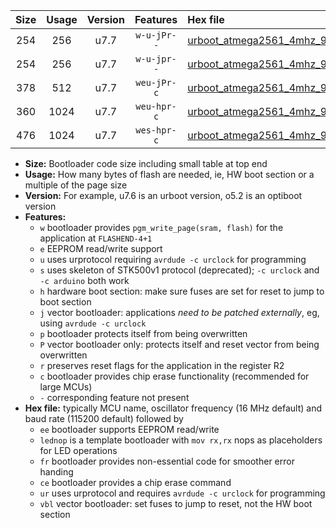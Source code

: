 |Size|Usage|Version|Features|Hex file|
|:-:|:-:|:-:|:-:|:--|
|254|256|u7.7|`w-u-jPr--`|[urboot_atmega2561_4mhz_9600bps_lednop_ur_vbl.hex](https://raw.githubusercontent.com/stefanrueger/urboot.hex/main/mcus/atmega2561/fcpu_4mhz/9600_bps/urboot_atmega2561_4mhz_9600bps_lednop_ur_vbl.hex)|
|254|256|u7.7|`w-u-jpr--`|[urboot_atmega2561_4mhz_9600bps_lednop_fr_ur_vbl.hex](https://raw.githubusercontent.com/stefanrueger/urboot.hex/main/mcus/atmega2561/fcpu_4mhz/9600_bps/urboot_atmega2561_4mhz_9600bps_lednop_fr_ur_vbl.hex)|
|378|512|u7.7|`weu-jPr-c`|[urboot_atmega2561_4mhz_9600bps_ee_lednop_fr_ce_ur_vbl.hex](https://raw.githubusercontent.com/stefanrueger/urboot.hex/main/mcus/atmega2561/fcpu_4mhz/9600_bps/urboot_atmega2561_4mhz_9600bps_ee_lednop_fr_ce_ur_vbl.hex)|
|360|1024|u7.7|`weu-hpr-c`|[urboot_atmega2561_4mhz_9600bps_ee_lednop_fr_ce_ur.hex](https://raw.githubusercontent.com/stefanrueger/urboot.hex/main/mcus/atmega2561/fcpu_4mhz/9600_bps/urboot_atmega2561_4mhz_9600bps_ee_lednop_fr_ce_ur.hex)|
|476|1024|u7.7|`wes-hpr-c`|[urboot_atmega2561_4mhz_9600bps_ee_lednop_fr_ce.hex](https://raw.githubusercontent.com/stefanrueger/urboot.hex/main/mcus/atmega2561/fcpu_4mhz/9600_bps/urboot_atmega2561_4mhz_9600bps_ee_lednop_fr_ce.hex)|

- **Size:** Bootloader code size including small table at top end
- **Usage:** How many bytes of flash are needed, ie, HW boot section or a multiple of the page size
- **Version:** For example, u7.6 is an urboot version, o5.2 is an optiboot version
- **Features:**
  + `w` bootloader provides `pgm_write_page(sram, flash)` for the application at `FLASHEND-4+1`
  + `e` EEPROM read/write support
  + `u` uses urprotocol requiring `avrdude -c urclock` for programming
  + `s` uses skeleton of STK500v1 protocol (deprecated); `-c urclock` and `-c arduino` both work
  + `h` hardware boot section: make sure fuses are set for reset to jump to boot section
  + `j` vector bootloader: applications *need to be patched externally*, eg, using `avrdude -c urclock`
  + `p` bootloader protects itself from being overwritten
  + `P` vector bootloader only: protects itself and reset vector from being overwritten
  + `r` preserves reset flags for the application in the register R2
  + `c` bootloader provides chip erase functionality (recommended for large MCUs)
  + `-` corresponding feature not present
- **Hex file:** typically MCU name, oscillator frequency (16 MHz default) and baud rate (115200 default) followed by
  + `ee` bootloader supports EEPROM read/write
  + `lednop` is a template bootloader with `mov rx,rx` nops as placeholders for LED operations
  + `fr` bootloader provides non-essential code for smoother error handing
  + `ce` bootloader provides a chip erase command
  + `ur` uses urprotocol and requires `avrdude -c urclock` for programming
  + `vbl` vector bootloader: set fuses to jump to reset, not the HW boot section
